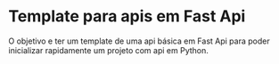 # Template para apis em Fast Api

O objetivo e ter um template de uma api básica em Fast Api para poder inicializar rapidamente um projeto com api em Python.
